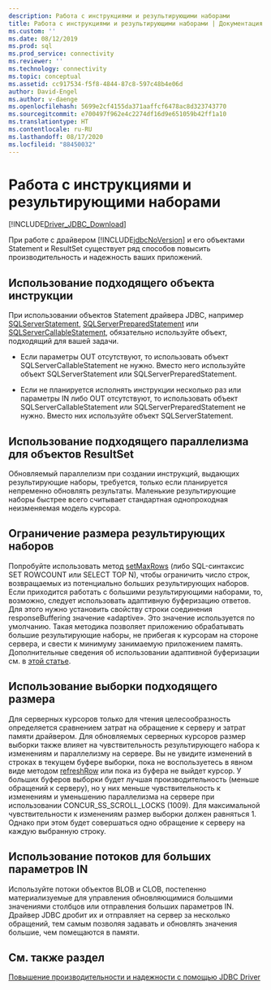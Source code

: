 ```yaml
---
description: Работа с инструкциями и результирующими наборами
title: Работа с инструкциями и результирующими наборами | Документация Майкрософт
ms.custom: ''
ms.date: 08/12/2019
ms.prod: sql
ms.prod_service: connectivity
ms.reviewer: ''
ms.technology: connectivity
ms.topic: conceptual
ms.assetid: cc917534-f5f8-4844-87c8-597c48b4e06d
author: David-Engel
ms.author: v-daenge
ms.openlocfilehash: 5699e2cf4155da371aaffcf6478ac8d323743770
ms.sourcegitcommit: e700497f962e4c2274df16d9e651059b42ff1a10
ms.translationtype: HT
ms.contentlocale: ru-RU
ms.lasthandoff: 08/17/2020
ms.locfileid: "88450032"
---
```

# <a name="working-with-statements-and-result-sets"></a>Работа с инструкциями и результирующими наборами

[!INCLUDE[Driver_JDBC_Download](../../includes/driver_jdbc_download.md)]

При работе с драйвером [!INCLUDE[jdbcNoVersion](../../includes/jdbcnoversion_md.md)] и его объектами Statement и ResultSet существует ряд способов повысить производительность и надежность ваших приложений.

## <a name="use-the-appropriate-statement-object"></a>Использование подходящего объекта инструкции

При использовании объектов Statement драйвера JDBC, например [SQLServerStatement](../../connect/jdbc/reference/sqlserverstatement-class.md), [SQLServerPreparedStatement](../../connect/jdbc/reference/sqlserverpreparedstatement-class.md) или [SQLServerCallableStatement](../../connect/jdbc/reference/sqlservercallablestatement-class.md), обязательно используйте объект, подходящий для вашей задачи.

- Если параметры OUT отсутствуют, то использовать объект SQLServerCallableStatement не нужно. Вместо него используйте объект SQLServerStatement или SQLServerPreparedStatement.

- Если не планируется исполнять инструкции несколько раз или параметры IN либо OUT отсутствуют, то использовать объект SQLServerCallableStatement или SQLServerPreparedStatement не нужно. Вместо них используйте объект SQLServerStatement.

## <a name="use-the-appropriate-concurrency-for-resultset-objects"></a>Использование подходящего параллелизма для объектов ResultSet

Обновляемый параллелизм при создании инструкций, выдающих результирующие наборы, требуется, только если планируется непременно обновлять результаты. Маленькие результирующие наборы быстрее всего считывает стандартная однопроходная неизменяемая модель курсора.

## <a name="limit-the-size-of-your-result-sets"></a>Ограничение размера результирующих наборов

Попробуйте использовать метод [setMaxRows](../../connect/jdbc/reference/setmaxrows-method-sqlserverstatement.md) (либо SQL-синтаксис SET ROWCOUNT или SELECT TOP N), чтобы ограничить число строк, возвращаемых из потенциально больших результирующих наборов. Если приходится работать с большими результирующими наборами, то, возможно, следует использовать адаптивную буферизацию ответов. Для этого нужно установить свойству строки соединения responseBuffering значение «adaptive». Это значение используется по умолчанию. Такая методика позволяет приложению обрабатывать большие результирующие наборы, не прибегая к курсорам на стороне сервера, и свести к минимуму занимаемую приложением память. Дополнительные сведения об использовании адаптивной буферизации см. в [этой статье](../../connect/jdbc/using-adaptive-buffering.md).

## <a name="use-the-appropriate-fetch-size"></a>Использование выборки подходящего размера

Для серверных курсоров только для чтения целесообразность определяется сравнением затрат на обращение к серверу и затрат памяти драйвером. Для обновляемых серверных курсоров размер выборки также влияет на чувствительность результирующего набора к изменениям и параллелизму на сервере. Вы не увидите изменений в строках в текущем буфере выборки, пока не воспользуетесь в явном виде методом [refreshRow](../../connect/jdbc/reference/refreshrow-method-sqlserverresultset.md) или пока из буфера не выйдет курсор. У больших буферов выборки будет лучшая производительность (меньше обращений к серверу), но у них меньше чувствительность к изменениям и уменьшению параллелизма на сервере при использовании CONCUR_SS_SCROLL_LOCKS (1009). Для максимальной чувствительности к изменениям размер выборки должен равняться 1. Однако при этом будет совершаться одно обращение к серверу на каждую выбранную строку.

## <a name="use-streams-for-large-in-parameters"></a>Использование потоков для больших параметров IN

Используйте потоки объектов BLOB и CLOB, постепенно материализуемые для управления обновляющимися большими значениями столбцов или отправления больших параметров IN. Драйвер JDBC дробит их и отправляет на сервер за несколько обращений, тем самым позволяя задавать и обновлять значения большие, чем помещаются в памяти.

## <a name="see-also"></a>См. также раздел

[Повышение производительности и надежности с помощью JDBC Driver](../../connect/jdbc/improving-performance-and-reliability-with-the-jdbc-driver.md)
